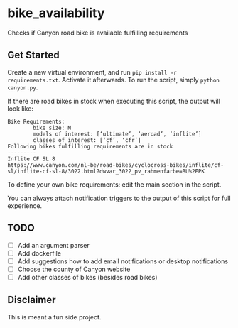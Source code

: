 # bike_availability
Checks if Canyon road bike is available fulfilling requirements
## Get Started
Create a new virtual environment, and run `pip install -r requirements.txt`. Activate it afterwards. To run the script, simply `python canyon.py`.

If there are road bikes in stock when executing this script, the output will look like:
```
Bike Requirements:
        bike size: M
        models of interest: [‘ultimate’, ‘aeroad’, ‘inflite’]
        classes of interest: [‘cf’, ‘cfr’]
Following bikes fulfilling requirements are in stock
---------
Inflite CF SL 8
https://www.canyon.com/nl-be/road-bikes/cyclocross-bikes/inflite/cf-sl/inflite-cf-sl-8/3022.html?dwvar_3022_pv_rahmenfarbe=BU%2FPK
```

To define your own bike requirements: edit the main section in the script.

You can always attach notification triggers to the output of this script for full experience. 

## TODO
- [ ] Add an argument parser
- [ ] Add dockerfile
- [ ] Add suggestions how to add email notifications or desktop notifications
- [ ] Choose the county of Canyon website
- [ ] Add other classes of bikes (besides road bikes)

## Disclaimer
This is meant a fun side project.
